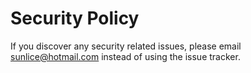 # Security Policy

If you discover any security related issues, please email sunlice@hotmail.com instead of using the issue tracker.
